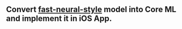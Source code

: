 ## Convert [fast-neural-style](https://github.com/pytorch/examples/tree/main/fast_neural_style) model into Core ML and implement it in iOS App. 
